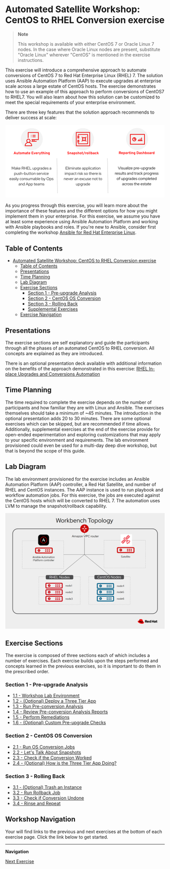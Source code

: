 # Automated Satellite Workshop: CentOS to RHEL Conversion exercise

  > **Note**
  >
  > This workshop is available with either CentOS 7 or Oracle Linux 7 nodes. In the case where Oracle Linux nodes are present, substitute "Oracle Linux" wherever "CentOS" is mentioned in the exercise instructions.

This exercise will introduce a comprehensive approach to automate conversions of CentOS 7 to Red Hat Enterprise Linux (RHEL) 7. The solution uses Ansible Automation Platform (AAP) to execute upgrades at enterprise scale across a large estate of CentOS hosts. The exercise demonstrates how to use an example of this approach to perform conversions of CentOS7 to RHEL7. You will also learn about how this solution can be customized to meet the special requirements of your enterprise environment.

There are three key features that the solution approach recommends to deliver success at scale:

![Automate Everything, Snapshot/rollback, Reporting Dashboard](images/conversions_key_features.svg)

As you progress through this exercise, you will learn more about the importance of these features and the different options for how you might implement them in your enterprise. For this exercise, we assume you have at least some experience using Ansible Automation Platform and working with Ansible playbooks and roles. If you're new to Ansible, consider first completing the workshop [Ansible for Red Hat Enterprise Linux](https://aap2.demoredhat.com/exercises/ansible_rhel).

## Table of Contents

- [Automated Satellite Workshop: CentOS to RHEL Conversion exercise](#automated-satellite-workshop:-centos-to-rhel-conversion-exercise)
  - [Table of Contents](#table-of-contents)
  - [Presentations](#presentations)
  - [Time Planning](#time-planning)
  - [Lab Diagram](#lab-diagram)
  - [Exercise Sections](#exercise-sections)
    - [Section 1 - Pre-upgrade Analysis](#section-1---pre-upgrade-analysis)
    - [Section 2 - CentOS OS Conversion](#section-2---centos-os-conversion)
    - [Section 3 - Rolling Back](#section-3---rolling-back)
    - [Supplemental Exercises](#supplemental-exercises)
  - [Exercise Navigation](#exercise-navigation)

## Presentations

The exercise sections are self explanatory and guide the participants through all the phases of an automated CentOS to RHEL conversion. All concepts are explained as they are introduced.

There is an optional presentation deck available with additional information on the benefits of the approach demonstrated in this exercise:
[RHEL In-place Upgrades and Conversions Automation](../decks/ansible_ripu_conversion.pdf)

## Time Planning

The time required to complete the exercise depends on the number of participants and how familiar they are with Linux and Ansible. The exercises themselves should take a minimum of ~45 minutes. The introduction in the optional presentation adds 20 to 30 minutes. There are some optional exercises which can be skipped, but are recommended if time allows. Additionally, supplemental exercises at the end of the exercise provide for open-ended experimentation and exploring customizations that may apply to your specific environment and requirements. The lab environment provisioned could even be used for a multi-day deep dive workshop, but that is beyond the scope of this guide.

## Lab Diagram

The lab environment provisioned for the exercise includes an Ansible Automation Platform (AAP) controller, a Red Hat Satellite, and number of RHEL and CentOS instances. The AAP instance is used to run playbook and workflow automation jobs. For this exercise, the jobs are executed against the CentOS hosts which will be converted to RHEL 7. The automation uses LVM to manage the snapshot/rollback capability.

![RHEL In-place Upgrade Automation Workshop lab diagram](images/auto_satellite_lab_diagram.png)

## Exercise Sections

The exercise is composed of three sections each of which includes a number of exercises. Each exercise builds upon the steps performed and concepts learned in the previous exercises, so it is important to do them in the prescribed order.

### Section 1 - Pre-upgrade Analysis

* [1.1 - Workshop Lab Environment](1.1-setup/README.md)
* [1.2 - (Optional) Deploy a Three Tier App](1.2-three-tier-app/README.md)
* [1.3 - Run Pre-conversion Analysis](1.3-preupg/README.md)
* [1.4 - Review Pre-conversion Analysis Reports](1.4-report/README.md)
* [1.5 - Perform Remediations](1.5-remediate/README.md)
* [1.6 - (Optional) Custom Pre-upgrade Checks](1.6-custom-modules/README.md)

### Section 2 - CentOS OS Conversion

* [2.1 - Run OS Conversion Jobs](2.1-upgrade/README.md)
* [2.2 - Let's Talk About Snapshots](2.2-snapshots/README.md)
* [2.3 - Check if the Conversion Worked](2.3-check-convert/README.md)
* [2.4 - (Optional) How is the Three Tier App Doing?](2.4-check-three-tier-app/README.md)

### Section 3 - Rolling Back

* [3.1 - (Optional) Trash an Instance](3.1-error-condition/README.md)
* [3.2 - Run Rollback Job](3.2-rollback/README.md)
* [3.3 - Check if Conversion Undone](3.3-check-undo/README.md)
* [3.4 - Rinse and Repeat](3.4-conclusion/README.md)

## Workshop Navigation

Your will find links to the previous and next exercises at the bottom of each exercise page. Click the link below to get started.

---

**Navigation**

[Next Exercise](1.1-setup/README.md)
